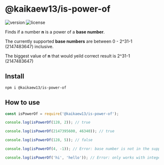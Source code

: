# @kaikaew13/is-power-of

![version](https://img.shields.io/npm/v/@kaikaew13/is-power-of)
![license](https://img.shields.io/github/license/kaikaew13/is-power-of)

Finds if a number **n** is a power of a **base number**.

The currently supported **base numbers** are between 0 - 2^31-1 (2147483647) inclusive.

The biggest value of **n** that would yeild correct result is 2^31-1 (2147483647)

## Install

```
npm i @kaikaew13/is-power-of
```

## How to use

```javascript
const isPowerOf = require('@kaikaew13/is-power-of');

console.log(isPowerOf(128, 2)); // true

console.log(isPowerOf(2147395600, 46340)); // true

console.log(isPowerOf(128, 5)); // false

console.log(isPowerOf(4, -1)); // Error: base number is not in the supported range

console.log(isPowerOf('hi', 'hello')); // Error: only works with integer
```
